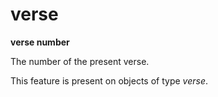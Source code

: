 # verse

**verse number**


The number of the present verse.

This feature is present on objects of type *verse*.


